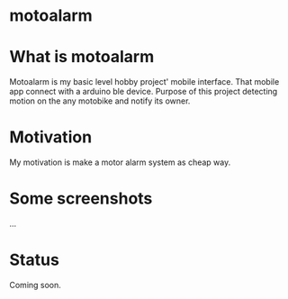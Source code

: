 # motoalarm

# What is motoalarm

Motoalarm is my basic level hobby project' mobile interface. That mobile app connect with a arduino ble device.
Purpose of this project detecting motion on the any motobike and notify its owner.

# Motivation

My motivation is make a motor alarm system as cheap way.

# Some screenshots

...

# Status

Coming soon.
